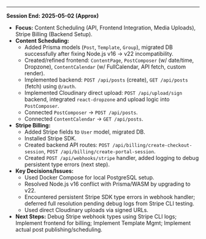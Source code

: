 ---
**Session End: 2025-05-02 (Approx)**

*   **Focus:** Content Scheduling (API, Frontend Integration, Media Uploads), Stripe Billing (Backend Setup).
*   **Content Scheduling:**
    *   Added Prisma models (`Post`, `Template`, `Group`), migrated DB successfully after fixing Node.js v16 -> v22 incompatibility.
    *   Created/refined frontend: `ContentPage`, `PostComposer` (w/ date/time, Dropzone), `ContentCalendar` (w/ FullCalendar, API fetch, custom render).
    *   Implemented backend: `POST /api/posts` (create), `GET /api/posts` (fetch) using `@/auth`.
    *   Implemented Cloudinary direct upload: `POST /api/upload/sign` backend, integrated `react-dropzone` and upload logic into `PostComposer`.
    *   Connected `PostComposer` -> `POST /api/posts`.
    *   Connected `ContentCalendar` -> `GET /api/posts`.
*   **Stripe Billing:**
    *   Added Stripe fields to `User` model, migrated DB.
    *   Installed Stripe SDK.
    *   Created backend API routes: `POST /api/billing/create-checkout-session`, `POST /api/billing/create-portal-session`.
    *   Created `POST /api/webhooks/stripe` handler, added logging to debug persistent type errors (next step).
*   **Key Decisions/Issues:**
    *   Used Docker Compose for local PostgreSQL setup.
    *   Resolved Node.js v16 conflict with Prisma/WASM by upgrading to v22.
    *   Encountered persistent Stripe SDK type errors in webhook handler; deferred full resolution pending debug logs from Stripe CLI testing.
    *   Used direct Cloudinary uploads via signed URLs.
*   **Next Steps:** Debug Stripe webhook types using Stripe CLI logs; Implement frontend for billing; Implement Template Mgmt; Implement actual post publishing/scheduling. 